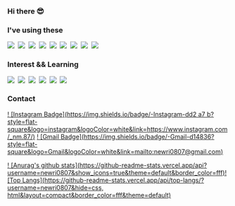 ### Hi there 😎 
### I've using these 
<p align="left">
  <img src="https://img.shields.io/badge/Html5-E34 F26? style=flat-square&logo=html5&logoColor=white"/></a>&nbsp 
  <img src="https://img.shields.io/badge/css-1572 B6? style=flat-square&logo=css3&logoColor=white"/></a>&nbsp 
  <img src="https://img.shields.io/badge/Bootstrap-7952 B3? style=flat-square&logo=Bootstrap&logoColor=white"/></a>&nbsp 
  <img src="https://img.shields.io/badge/Javascript-ffb13 b? style=flat-square&logo=javascript&logoColor=white"/></a>&nbsp 
  <img src="https://img.shields.io/badge/jquery-0769AD? style=flat-square&logo=jquery&logoColor=white"/></a>&nbsp 
  <img src="https://img.shields.io/badge/C Sharp-239120? style=flat-square&logo=C Sharp&logoColor=white"/></a>&nbsp 
  <img src="https://img.shields.io/badge/. NET-512 BD4? style=flat-square&logo=. NET&logoColor=white"/></a>&nbsp 
  <img src="https://img.shields.io/badge/MicrosoftSQLServer-CC2927? style=flat-square&logo=microsoft&logoColor=white"/></a>&nbsp
  <img src="https://img.shields.io/badge/Firebase-FFCA28? style=flat-square&logo=firebase&logoColor=white"/></a>&nbsp 
</p>

### Interest && Learning 
<p align="left">
  <img src="https://img.shields.io/badge/TypeScript-3178 C6? style=flat-square&logo=TypeScript&logoColor=white"/>&nbsp 
  <img src="https://img.shields.io/badge/Next.js-000000? style=flat-square&logo=Next.js&logoColor=white"/></a>&nbsp 
  <img src="https://img.shields.io/badge/Java-007396? style=flat-square&logo=Java&logoColor=white"/></a>&nbsp
  <img src="https://img.shields.io/badge/Sass-CC6699? style=flat-square&logo=Sass&logoColor=white"/></a>&nbsp 
  <img src="https://img.shields.io/badge/Node.js-339933? style=flat-square&logo=node.js&logoColor=white"/></a>&nbsp 
  <img src="https://img.shields.io/badge/react-61 DAFB? style=flat-square&logo=react&logoColor=white"/></a>&nbsp 
</p>

### Contact
[! [Instagram Badge](https://img.shields.io/badge/-Instagram-dd2 a7 b? style=flat-square&logo=instagram&logoColor=white&link=https://www.instagram.com/_nm.87/)](https://www.instagram.com/_nm.87/) 
[! [Gmail Badge](https://img.shields.io/badge/-Gmail-d14836? style=flat-square&logo=Gmail&logoColor=white&link=mailto:newri0807@gmail.com)](mailto:newri0807@gmail.com)




[! [Anurag's github stats](https://github-readme-stats.vercel.app/api? username=newri0807&show_icons=true&theme=default&border_color=fff)! [Top Langs](https://github-readme-stats.vercel.app/api/top-langs/? username=newri0807&hide=css, html&layout=compact&border_color=fff&theme=default)](https://github.com/newri0807/github-readme-stats)


